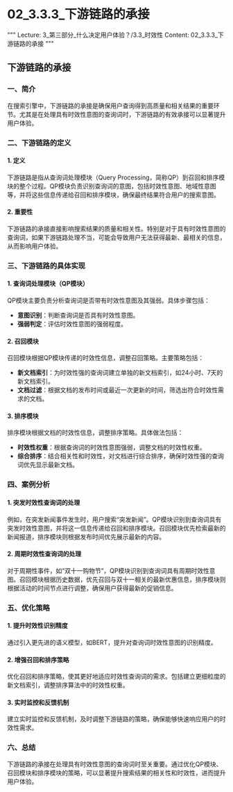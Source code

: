 # 02_3.3.3_下游链路的承接

"""
Lecture: 3_第三部分_什么决定用户体验？/3.3_时效性
Content: 02_3.3.3_下游链路的承接
"""

## 下游链路的承接

### 一、简介
在搜索引擎中，下游链路的承接是确保用户查询得到高质量和相关结果的重要环节。尤其是在处理具有时效性意图的查询词时，下游链路的有效承接可以显著提升用户体验。

### 二、下游链路的定义

#### 1. 定义
下游链路是指从查询词处理模块（Query Processing，简称QP）到召回和排序模块的整个过程。QP模块负责识别查询词的意图，包括时效性意图、地域性意图等，并将这些信息传递给召回和排序模块，确保最终结果符合用户的搜索意图。

#### 2. 重要性
下游链路的承接直接影响搜索结果的质量和相关性。特别是对于具有时效性意图的查询词，如果下游链路处理不当，可能会导致用户无法获得最新、最相关的信息，从而影响用户体验。

### 三、下游链路的具体实现

#### 1. 查询词处理模块（QP模块）
QP模块主要负责分析查询词是否带有时效性意图及其强弱。具体步骤包括：
- **意图识别**：判断查询词是否具有时效性意图。
- **强弱判定**：评估时效性意图的强弱程度。

#### 2. 召回模块
召回模块根据QP模块传递的时效性信息，调整召回策略。主要策略包括：
- **新文档索引**：为时效性强的查询词建立单独的新文档索引，如24小时、7天的新文档索引。
- **文档过滤**：根据文档的发布时间或最近一次更新的时间，筛选出符合时效性需求的文档。

#### 3. 排序模块
排序模块根据文档的时效性信息，调整排序策略。具体做法包括：
- **时效性权重**：根据查询词的时效性意图强弱，调整文档的时效性权重。
- **综合排序**：结合相关性和时效性，对文档进行综合排序，确保时效性强的查询词优先显示最新文档。

### 四、案例分析

#### 1. 突发时效性查询词的处理
例如，在突发新闻事件发生时，用户搜索“突发新闻”。QP模块识别到查询词具有突发时效性意图，并将这一信息传递给召回和排序模块。召回模块优先检索最新的新闻报道，排序模块则根据发布时间优先展示最新的内容。

#### 2. 周期时效性查询词的处理
对于周期性事件，如“双十一购物节”，QP模块识别到查询词具有周期时效性意图。召回模块根据历史数据，优先召回与双十一相关的最新优惠信息，排序模块则根据活动的时间节点进行调整，确保用户获得最新的促销信息。

### 五、优化策略

#### 1. 提升时效性识别精度
通过引入更先进的语义模型，如BERT，提升对查询词时效性意图的识别精度。

#### 2. 增强召回和排序策略
优化召回和排序策略，使其更好地适应时效性查询词的需求。包括建立更细粒度的新文档索引，调整排序算法中的时效性权重。

#### 3. 实时监控和反馈机制
建立实时监控和反馈机制，及时调整下游链路的策略，确保能够快速响应用户的时效性需求。

### 六、总结
下游链路的承接在处理具有时效性意图的查询词时至关重要。通过优化QP模块、召回模块和排序模块的策略，可以显著提升搜索结果的相关性和时效性，进而提升用户体验。